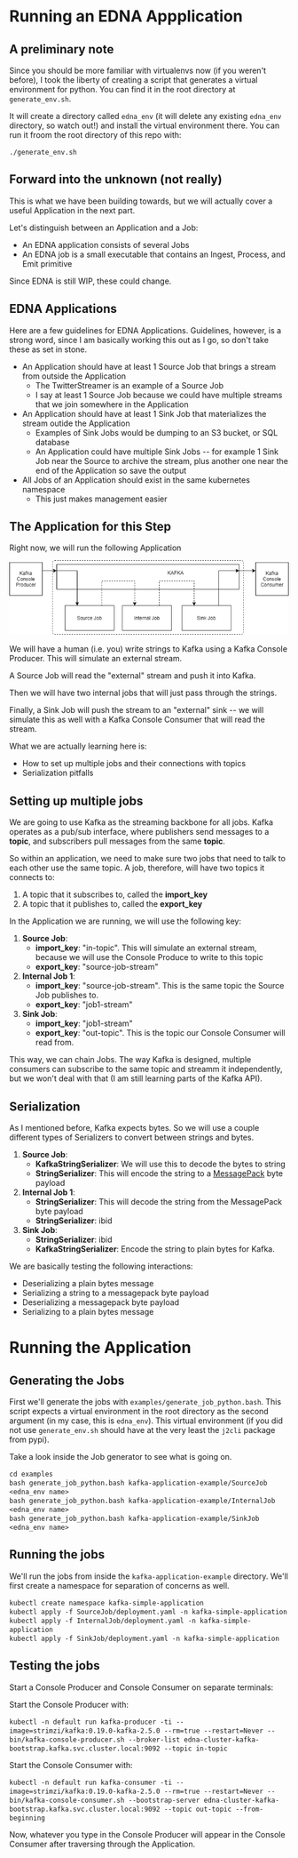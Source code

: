 # Running an EDNA Appplication

## A preliminary note

Since you should be more familiar with virtualenvs now (if you weren't before), I took the liberty of creating a script that generates a virtual environment for python. You can find it in the root directory at `generate_env.sh`.

It will create a directory called `edna_env` (it will delete any existing `edna_env` directory, so watch out!) and install the virtual environment there. You can run it froom the root directory of this repo with:

```
./generate_env.sh
```

## Forward into the unknown (not really)

This is what we have been building towards, but we will actually cover a useful Application in the next part.

Let's distinguish between an Application and a Job:

- An EDNA application consists of several Jobs
- An EDNA job is a small executable that contains an Ingest, Process, and Emit primitive

Since EDNA is still WIP, these could change. 

## EDNA Applications

Here are a few guidelines for EDNA Applications. Guidelines, however, is a strong word, since I am basically working this out as I go, so don't take these as set in stone.

- An Application should have at least 1 Source Job that brings a stream from outside the Application
    - The TwitterStreamer is an example of a Source Job
    - I say at least 1 Source Job because we could have multiple streams that we join somewhere in the Application
- An Application should have at least 1 Sink Job that materializes the stream outide the Application
    - Examples of Sink Jobs would be dumping to an S3 bucket, or SQL database
    - An Application could have multiple Sink Jobs -- for example 1 Sink Job near the Source to archive the stream, plus another one near the end of the Application so save the output
- All Jobs of an Application should exist in the same kubernetes namespace
    - This just makes management easier

## The Application for this Step

Right now, we will run the following Application

![architecture](./images/architecture.png)

We will have a human (i.e. you) write strings to Kafka using a Kafka Console Producer. This will simulate an external stream.

A Source Job will read the "external" stream and push it into Kafka.

Then we will have two internal jobs that will just pass through the strings.

Finally, a Sink Job will push the stream to an "external" sink -- we will simulate this as well with a Kafka Console Consumer that will read the stream.

What we are actually learning here is:

- How to set up multiple jobs and their connections with topics
- Serialization pitfalls

## Setting up multiple jobs

We are going to use Kafka as the streaming backbone for all jobs. Kafka operates as a pub/sub interface, where publishers send messages to a **topic**, and subscribers pull messages from the same **topic**.

So within an application, we need to make sure two jobs that need to talk to each other use the same topic. A job, therefore, will have two topics it connects to:

1. A topic that it subscribes to, called the **import_key**
2. A topic that it publishes to, called the **export_key**

In the Application we are running, we will use the following key:

1. **Source Job**:
    - **import_key**: "in-topic". This will simulate an external stream, because we will use the Console Produce to write to this topic
    - **export_key**: "source-job-stream"
2. **Internal Job 1**:
    - **import_key**: "source-job-stream". This is the same topic the Source Job publishes to.
    - **export_key**: "job1-stream"
3. **Sink Job**:
    - **import_key**: "job1-stream"
    - **export_key**: "out-topic". This is the topic our Console Consumer will read from.

This way, we can chain Jobs. The way Kafka is designed, multiple consumers can subscribe to the same topic and streamm it independently, but we won't deal with that (I am still learning parts of the Kafka API).

## Serialization

As I mentioned before, Kafka expects bytes. So we will use a couple different types of Serializers to convert between strings and bytes.

1. **Source Job**:
    - **KafkaStringSerializer**: We will use this to decode the bytes to string
    - **StringSerializer**: This will encode the string to a [MessagePack](https://msgpack.org/) byte payload
2. **Internal Job 1**:
    - **StringSerializer**: This will decode the string from the MessagePack byte payload
    - **StringSerializer**: ibid
3. **Sink Job**:
    - **StringSerializer**: ibid
    - **KafkaStringSerializer**: Encode the string to plain bytes for Kafka.

We are basically testing the following interactions:
- Deserializing a plain bytes message
- Serializing a string to a messagepack byte payload
- Deserializing a messagepack byte payload
- Serializing to a plain bytes message


# Running the Application

## Generating the Jobs
First we'll generate the jobs with `examples/generate_job_python.bash`. This script expects a virtual environment in the root directory as the second argument (in my case, this is `edna_env`). This virtual environment (if you did not use `generate_env.sh` should have at the very least the `j2cli` package from pypi).

Take a look inside the Job generator to see what is going on.

```
cd examples
bash generate_job_python.bash kafka-application-example/SourceJob <edna_env name>
bash generate_job_python.bash kafka-application-example/InternalJob <edna_env name>
bash generate_job_python.bash kafka-application-example/SinkJob <edna_env name>
```

## Running the jobs
We'll run the jobs from inside the `kafka-application-example` directory. We'll first create a namespace for separation of concerns as well.

```
kubectl create namespace kafka-simple-application
kubectl apply -f SourceJob/deployment.yaml -n kafka-simple-application
kubectl apply -f InternalJob/deployment.yaml -n kafka-simple-application
kubectl apply -f SinkJob/deployment.yaml -n kafka-simple-application
```

## Testing the jobs
Start a Console Producer and Console Consumer on separate terminals:

Start the Console Producer with:

```
kubectl -n default run kafka-producer -ti --image=strimzi/kafka:0.19.0-kafka-2.5.0 --rm=true --restart=Never -- bin/kafka-console-producer.sh --broker-list edna-cluster-kafka-bootstrap.kafka.svc.cluster.local:9092 --topic in-topic
```

Start the Console Consumer with:

```
kubectl -n default run kafka-consumer -ti --image=strimzi/kafka:0.19.0-kafka-2.5.0 --rm=true --restart=Never -- bin/kafka-console-consumer.sh --bootstrap-server edna-cluster-kafka-bootstrap.kafka.svc.cluster.local:9092 --topic out-topic --from-beginning
```

Now, whatever you type in the Console Producer will appear in the Console Consumer after traversing through the Application.